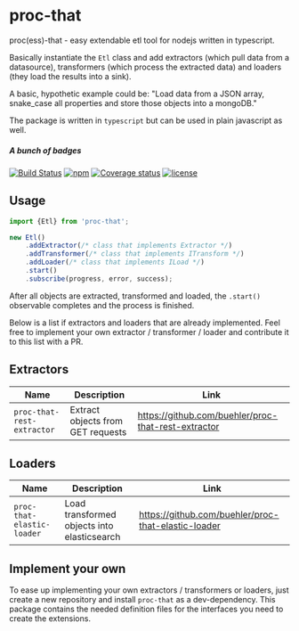 # proc-that
proc(ess)-that - easy extendable etl tool for nodejs written in typescript.

Basically instantiate the `Etl` class and add extractors (which pull data from a datasource), transformers (which process the extracted data) and loaders (they load the results into a sink).

A basic, hypothetic example could be: "Load data from a JSON array, snake_case all properties and store those objects into a mongoDB."

The package is written in `typescript` but can be used in plain javascript as well. 

##### A bunch of badges

[![Build Status](https://travis-ci.org/smartive/proc-that.svg?maxAge=3600)](https://travis-ci.org/smartive/proc-that) [![npm](https://img.shields.io/npm/v/proc-that.svg?maxAge=3600)](https://www.npmjs.com/package/proc-that) [![Coverage status](https://img.shields.io/coveralls/smartive/proc-that.svg?maxAge=3600)](https://coveralls.io/github/smartive/proc-that) [![license](https://img.shields.io/github/license/smartive/proc-that.svg?maxAge=2592000)](https://github.com/smartive/proc-that)

## Usage

```typescript
import {Etl} from 'proc-that';

new Etl()
    .addExtractor(/* class that implements Extractor */)
    .addTransformer(/* class that implements ITransform */)
    .addLoader(/* class that implements ILoad */)
    .start()
    .subscribe(progress, error, success);
```

After all objects are extracted, transformed and loaded, the `.start()` observable completes and the process is finished.

Below is a list if extractors and loaders that are already implemented. Feel free to implement your own extractor / transformer / loader and contribute it to this list with a PR.

## Extractors

 Name                           | Description                                      | Link 
--------------------------------|--------------------------------------------------|-------------------------------------------------------
 `proc-that-rest-extractor`     | Extract objects from GET requests                | https://github.com/buehler/proc-that-rest-extractor

## Loaders

 Name                           | Description                                      | Link 
--------------------------------|--------------------------------------------------|-------------------------------------------------------
 `proc-that-elastic-loader`     | Load transformed objects into elasticsearch      | https://github.com/buehler/proc-that-elastic-loader

## Implement your own

To ease up implementing your own extractors / transformers or loaders, just create a new repository and install `proc-that` as a dev-dependency. This package contains the needed definition files for the interfaces you need to create the extensions.
